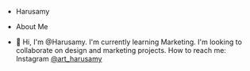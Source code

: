 - Harusamy
- About Me

- 👋 Hi, I'm @Harusamy. I'm currently learning Marketing. I'm looking to collaborate on design and marketing projects. How to reach me: Instagram [@art_harusamy](https://www.instagram.com/art_harusamy)

<!---
Contact: You can ✨contact me✨ on [Instagram](https://www.instagram.com/art_harusamy) for more information or collaborations.
--->
